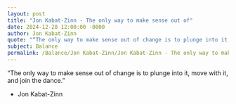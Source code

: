 ```yaml
---
layout: post
title: "Jon Kabat-Zinn - The only way to make sense out of"
date: 2024-12-28 12:00:00 -0000
author: Jon Kabat-Zinn
quote: "“The only way to make sense out of change is to plunge into it, move with it, and join the dance.”"
subject: Balance
permalink: /Balance/Jon Kabat-Zinn/Jon Kabat-Zinn - The only way to make sense out of
---
```


“The only way to make sense out of change is to plunge into it, move with it, and join the dance.”

- Jon Kabat-Zinn

